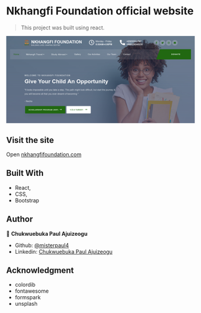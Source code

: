 # Nkhangfi Foundation official website
> This project was built using react. 

![screenshot](./screenshot.png)

## Visit the site
Open [nkhangfifoundation.com](https://nkhangfifoundation.com)

## Built With
- React,
- CSS,
- Bootstrap

## Author
👤 **Chukwuebuka Paul Ajuizeogu**
- Github: [@misterpaul4](https://github.com/misterpaul4)
- Linkedin: [Chukwuebuka Paul Ajuizeogu](https://www.linkedin.com/in/chukwuebuka-paul-ajuizeogu/)

## Acknowledgment
- colordib
- fontawesome
- formspark
- unsplash
